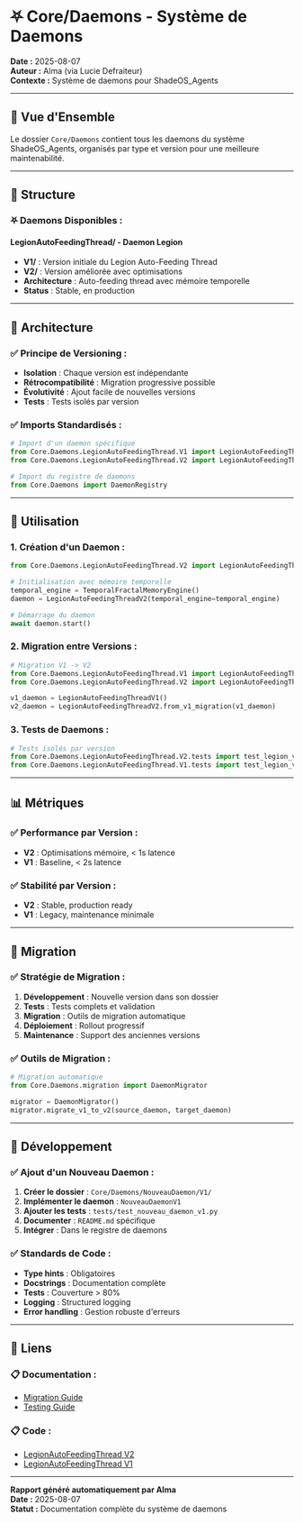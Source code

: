 # ⛧ Core/Daemons - Système de Daemons

**Date :** 2025-08-07  
**Auteur :** Alma (via Lucie Defraiteur)  
**Contexte :** Système de daemons pour ShadeOS_Agents

---

## 🎯 Vue d'Ensemble

Le dossier `Core/Daemons` contient tous les daemons du système ShadeOS_Agents, organisés par type et version pour une meilleure maintenabilité.

---

## 📁 Structure

### **⛧ Daemons Disponibles :**

#### **LegionAutoFeedingThread/ - Daemon Legion**
- **V1/** : Version initiale du Legion Auto-Feeding Thread
- **V2/** : Version améliorée avec optimisations
- **Architecture** : Auto-feeding thread avec mémoire temporelle
- **Status** : Stable, en production

---

## 🔧 Architecture

### **✅ Principe de Versioning :**
- **Isolation** : Chaque version est indépendante
- **Rétrocompatibilité** : Migration progressive possible
- **Évolutivité** : Ajout facile de nouvelles versions
- **Tests** : Tests isolés par version

### **✅ Imports Standardisés :**
```python
# Import d'un daemon spécifique
from Core.Daemons.LegionAutoFeedingThread.V1 import LegionAutoFeedingThreadV1
from Core.Daemons.LegionAutoFeedingThread.V2 import LegionAutoFeedingThreadV2

# Import du registre de daemons
from Core.Daemons import DaemonRegistry
```

---

## 🚀 Utilisation

### **1. Création d'un Daemon :**
```python
from Core.Daemons.LegionAutoFeedingThread.V2 import LegionAutoFeedingThreadV2

# Initialisation avec mémoire temporelle
temporal_engine = TemporalFractalMemoryEngine()
daemon = LegionAutoFeedingThreadV2(temporal_engine=temporal_engine)

# Démarrage du daemon
await daemon.start()
```

### **2. Migration entre Versions :**
```python
# Migration V1 -> V2
from Core.Daemons.LegionAutoFeedingThread.V1 import LegionAutoFeedingThreadV1
from Core.Daemons.LegionAutoFeedingThread.V2 import LegionAutoFeedingThreadV2

v1_daemon = LegionAutoFeedingThreadV1()
v2_daemon = LegionAutoFeedingThreadV2.from_v1_migration(v1_daemon)
```

### **3. Tests de Daemons :**
```python
# Tests isolés par version
from Core.Daemons.LegionAutoFeedingThread.V2.tests import test_legion_v2
from Core.Daemons.LegionAutoFeedingThread.V1.tests import test_legion_v1
```

---

## 📊 Métriques

### **✅ Performance par Version :**
- **V2** : Optimisations mémoire, < 1s latence
- **V1** : Baseline, < 2s latence

### **✅ Stabilité par Version :**
- **V2** : Stable, production ready
- **V1** : Legacy, maintenance minimale

---

## 🔄 Migration

### **✅ Stratégie de Migration :**
1. **Développement** : Nouvelle version dans son dossier
2. **Tests** : Tests complets et validation
3. **Migration** : Outils de migration automatique
4. **Déploiement** : Rollout progressif
5. **Maintenance** : Support des anciennes versions

### **✅ Outils de Migration :**
```python
# Migration automatique
from Core.Daemons.migration import DaemonMigrator

migrator = DaemonMigrator()
migrator.migrate_v1_to_v2(source_daemon, target_daemon)
```

---

## 📝 Développement

### **✅ Ajout d'un Nouveau Daemon :**
1. **Créer le dossier** : `Core/Daemons/NouveauDaemon/V1/`
2. **Implémenter le daemon** : `NouveauDaemonV1`
3. **Ajouter les tests** : `tests/test_nouveau_daemon_v1.py`
4. **Documenter** : `README.md` spécifique
5. **Intégrer** : Dans le registre de daemons

### **✅ Standards de Code :**
- **Type hints** : Obligatoires
- **Docstrings** : Documentation complète
- **Tests** : Couverture > 80%
- **Logging** : Structured logging
- **Error handling** : Gestion robuste d'erreurs

---

## 🔗 Liens

### **📋 Documentation :**
- [Migration Guide](./migration/README.md)
- [Testing Guide](./tests/README.md)

### **📋 Code :**
- [LegionAutoFeedingThread V2](./LegionAutoFeedingThread/V2/)
- [LegionAutoFeedingThread V1](./LegionAutoFeedingThread/V1/)

---

**Rapport généré automatiquement par Alma**  
**Date :** 2025-08-07  
**Statut :** Documentation complète du système de daemons
